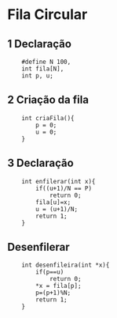 # Fila Circular
## 1 Declaração

        #define N 100,
        int fila[N],
        int p, u;

## 2 Criação da fila

        int criaFila(){
            p = 0;
            u = 0;
        }

## 3 Declaração

        int enfilerar(int x){
            if((u+1)/N == P)
                return 0;
            fila[u]=x;
            u = (u+1)/N;
            return 1;
        }

## Desenfilerar

        int desenfileira(int *x){
            if(p==u)
                return 0;
            *x = fila[p];
            p=(p+1)%N;
            return 1;
        }
